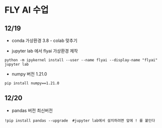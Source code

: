 # FLY AI 수업

## 12/19

+ conda 가상환경 3.8 - colab 맞추기

+ jupyter lab 에서 flyai 가상환경 제작
```
python -m ipykernel install --user --name flyai --display-name "flyai"
jupyter lab
```
+ numpy 버전 1.21.0
```
pip install numpy==1.21.0
```
## 12/20

+ pandas 버전 최신버전
```
!pip install pandas --upgrade  #jupyter lab에서 설치하려면 앞에 ! 를 붙인다
```
